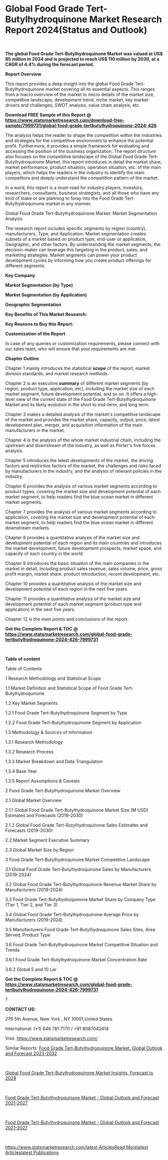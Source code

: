 <h1>Global Food Grade Tert-Butylhydroquinone Market Research Report 2024(Status and Outlook)</h1><br/><p><strong>The global Food Grade Tert-Butylhydroquinone Market was valued at US$ 85 million in 2024 and is projected to reach US$ 110 million by 2030, at a <strong>CAGR</strong> of 4.4% during the forecast period.</strong></p>
 
 
 
 <p><strong>Report Overview</strong></p>
 
 
 
 <p>This report provides a deep insight into the global Food Grade Tert-Butylhydroquinone market covering all its essential aspects. This ranges from a macro overview of the market to micro details of the market size, competitive landscape, development trend, niche market, key market drivers and challenges, SWOT analysis, value chain analysis, etc.</p>
 
 
 
 <p><strong>Download FREE Sample of this Report @ <a href="https://www.statsmarketresearch.com/download-free-sample/7999731/global-food-grade-tertbutylhydroquinone-2024-426">https://www.statsmarketresearch.com/download-free-sample/7999731/global-food-grade-tertbutylhydroquinone-2024-426</a></strong></p>
 
 
 
 <p>The analysis helps the reader to shape the competition within the industries and strategies for the competitive environment to enhance the potential profit. Furthermore, it provides a simple framework for evaluating and accessing the position of the business organization. The report structure also focuses on the competitive landscape of the Global Food Grade Tert-Butylhydroquinone Market, this report introduces in detail the market share, market performance, product situation, operation situation, etc. of the main players, which helps the readers in the industry to identify the main competitors and deeply understand the competition pattern of the market.</p>
 
 
 
 <p>In a word, this report is a must-read for industry players, investors, researchers, consultants, business strategists, and all those who have any kind of stake or are planning to foray into the Food Grade Tert-Butylhydroquinone market in any manner.</p>
 
 
 
 <p>Global Food Grade Tert-Butylhydroquinone Market: Market Segmentation Analysis</p>
 
 
 
 <p>The research report includes specific segments by region (country), manufacturers, Type, and Application. Market segmentation creates subsets of a market based on product type, end-user or application, Geographic, and other factors. By understanding the market segments, the decision-maker can leverage this targeting in the product, sales, and marketing strategies. Market segments can power your product development cycles by informing how you create product offerings for different segments.</p>
 
 
 
 <p><strong>Key Company</strong></p>
 
 
 
 <p><strong>Market Segmentation (by Type)</strong></p>
 
 
 
 <p><strong>Market Segmentation (<strong>by Application</strong>)</strong></p>
 
 
 
 <p><strong>Geographic Segmentation</strong></p>
 
 
 
 <p><strong>Key Benefits of This Market Research:</strong></p>
 
 
 
 <p><strong>Key <strong>Reasons to Buy</strong> this Report:</strong></p>
 
 
 
 <p><strong>Customization of the Report</strong></p>
 
 
 
 <p>In case of any queries or customization requirements, please connect with our sales team, who will ensure that your requirements are met.</p>
 
 
 
 <p><strong>Chapter Outline</strong></p>
 
 
 
 <p>Chapter 1 mainly introduces the statistical <strong>scope</strong> of the report, market division standards, and market research methods.</p>
 
 
 
 <p>Chapter 2 is an executive <strong>summary</strong> of different market segments (by region, product type, application, etc), including the market size of each market segment, future development potential, and so on. It offers a high-level view of the current state of the Food Grade Tert-Butylhydroquinone Market and its likely evolution in the short to mid-term, and long term.</p>
 
 
 
 <p>Chapter 3 makes a detailed analysis of the market&#39;s competitive landscape of the market and provides the market share, capacity, output, price, latest development plan, merger, and acquisition information of the main manufacturers in the market.</p>
 
 
 
 <p>Chapter 4 is the analysis of the whole market industrial chain, including the upstream and downstream of the industry, as well as Porter&#39;s five forces analysis.</p>
 
 
 
 <p>Chapter 5 introduces the latest developments of the market, the driving factors and restrictive factors of the market, the challenges and risks faced by manufacturers in the industry, and the analysis of relevant policies in the industry.</p>
 
 
 
 <p>Chapter 6 provides the analysis of various market segments according to product types, covering the market size and development potential of each market segment, to help readers find the blue ocean market in different market segments.</p>
 
 
 
 <p>Chapter 7 provides the analysis of various market segments according to application, covering the market size and development potential of each market segment, to help readers find the blue ocean market in different downstream markets.</p>
 
 
 
 <p>Chapter 8 provides a quantitative analysis of the market size and development potential of each region and its main countries and introduces the market development, future development prospects, market space, and capacity of each country in the world.</p>
 
 
 
 <p>Chapter 9 introduces the basic situation of the main companies in the market in detail, including product sales revenue, sales volume, price, gross profit margin, market share, product introduction, recent development, etc.</p>
 
 
 
 <p>Chapter 10 provides a quantitative analysis of the market size and development potential of each region in the next five years.</p>
 
 
 
 <p>Chapter 11 provides a quantitative analysis of the market size and development potential of each market segment (product type and application) in the next five years.</p>
 
 
 
 <p>Chapter 12 is the main points and conclusions of the report.</p>
 
 
 
 <div><b>Get the Complete Report & TOC @ <a href="https://www.statsmarketresearch.com/global-food-grade-tertbutylhydroquinone-2024-426-7999731">https://www.statsmarketresearch.com/global-food-grade-tertbutylhydroquinone-2024-426-7999731</a></b></div>
 
 
 
 <p><br />
 
 <b>Table of content</b></p>
 
 
 
 <p>Table of Contents<br />
 
 1 Research Methodology and Statistical Scope<br />
 
 1.1 Market Definition and Statistical Scope of Food Grade Tert-Butylhydroquinone<br />
 
 1.2 Key Market Segments<br />
 
 1.2.1 Food Grade Tert-Butylhydroquinone Segment by Type<br />
 
 1.2.2 Food Grade Tert-Butylhydroquinone Segment by Application<br />
 
 1.3 Methodology & Sources of Information<br />
 
 1.3.1 Research Methodology<br />
 
 1.3.2 Research Process<br />
 
 1.3.3 Market Breakdown and Data Triangulation<br />
 
 1.3.4 Base Year<br />
 
 1.3.5 Report Assumptions & Caveats<br />
 
 2 Food Grade Tert-Butylhydroquinone Market Overview<br />
 
 2.1 Global Market Overview<br />
 
 2.1.1 Global Food Grade Tert-Butylhydroquinone Market Size (M USD) Estimates and Forecasts (2019-2030)<br />
 
 2.1.2 Global Food Grade Tert-Butylhydroquinone Sales Estimates and Forecasts (2019-2030)<br />
 
 2.2 Market Segment Executive Summary<br />
 
 2.3 Global Market Size by Region<br />
 
 3 Food Grade Tert-Butylhydroquinone Market Competitive Landscape<br />
 
 3.1 Global Food Grade Tert-Butylhydroquinone Sales by Manufacturers (2019-2024)<br />
 
 3.2 Global Food Grade Tert-Butylhydroquinone Revenue Market Share by Manufacturers (2019-2024)<br />
 
 3.3 Food Grade Tert-Butylhydroquinone Market Share by Company Type (Tier 1, Tier 2, and Tier 3)<br />
 
 3.4 Global Food Grade Tert-Butylhydroquinone Average Price by Manufacturers (2019-2024)<br />
 
 3.5 Manufacturers Food Grade Tert-Butylhydroquinone Sales Sites, Area Served, Product Type<br />
 
 3.6 Food Grade Tert-Butylhydroquinone Market Competitive Situation and Trends<br />
 
 3.6.1 Food Grade Tert-Butylhydroquinone Market Concentration Rate<br />
 
 3.6.2 Global 5 and 10 Lar</p>
 
 
 
 <div><b>Get the Complete Report & TOC @ <a href="https://www.statsmarketresearch.com/global-food-grade-tertbutylhydroquinone-2024-426-7999731">https://www.statsmarketresearch.com/global-food-grade-tertbutylhydroquinone-2024-426-7999731</a></b></div>
 
 
 
 <p>? </p>
 
 
 
 <p><b>CONTACT US:</b><br />
 
 276 5th Avenue, New York , NY 10001,United States<br />
 
 International: (+1) 646 781 7170 / +91 8087042414<br />
 
 Visit: <a href="https://www.statsmarketresearch.com/">https://www.statsmarketresearch.com/</a><br />
 
 Similar Reports: <a href="https://www.statsmarketresearch.com/global-food-grade-tertbutylhydroquinone-2024-426-7999731">Food Grade Tert-Butylhydroquinone Market, Global Outlook and Forecast 2023-2032</a><br />
 
 <br />
 
 <a href="https://www.statsmarketresearch.com/global-food-grade-tertbutylhydroquinone-2024-426-7999731">Global Food Grade Tert-Butylhydroquinone Market Insights, Forecast to 2028</a><br />
 
 <br />
 
 <a href="https://www.statsmarketresearch.com/global-food-grade-tertbutylhydroquinone-2024-426-7999731">Food Grade Tert-Butylhydroquinone Market - Global Outlook and Forecast 2021-2027</a><br />
 
 <br />
 
 <a href="https://www.statsmarketresearch.com/global-food-grade-tertbutylhydroquinone-2024-426-7999731">Food Grade Tert-Butylhydroquinone Market - Global Outlook and Forecast 2021-2027</a><br />
 
 <br />
 
 <a href="https://gyeongbokgung.com">https://www.statsmarketresearch.com/</a><a href="https://hallyeomaritime.com">latest Articles</a><a href="https://jingwansa.com">Read More</a><a href="https://nguoiviet.jp/">latest Articles</a><a href="https://www.intelmarketresearch.com/">latest Publications</a></p>